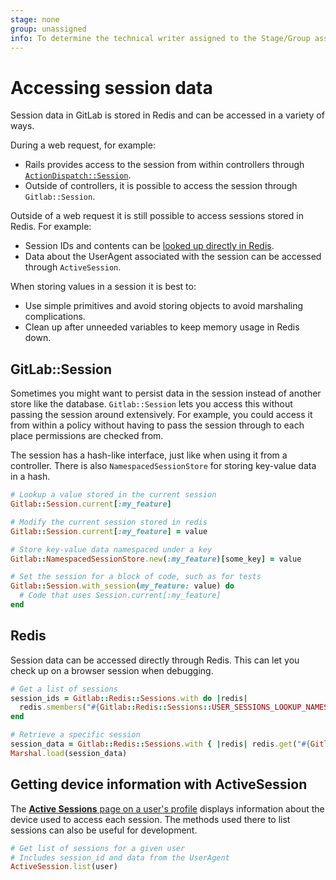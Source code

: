 ```yaml
---
stage: none
group: unassigned
info: To determine the technical writer assigned to the Stage/Group associated with this page, see https://about.gitlab.com/handbook/product/ux/technical-writing/#assignments
---
```


# Accessing session data

Session data in GitLab is stored in Redis and can be accessed in a variety of ways.

During a web request, for example:

- Rails provides access to the session from within controllers through [`ActionDispatch::Session`](https://guides.rubyonrails.org/action_controller_overview.html#session).
- Outside of controllers, it is possible to access the session through `Gitlab::Session`.

Outside of a web request it is still possible to access sessions stored in Redis. For example:

- Session IDs and contents can be [looked up directly in Redis](#redis).
- Data about the UserAgent associated with the session can be accessed through `ActiveSession`.

When storing values in a session it is best to:

- Use simple primitives and avoid storing objects to avoid marshaling complications.
- Clean up after unneeded variables to keep memory usage in Redis down.

## GitLab::Session

Sometimes you might want to persist data in the session instead of another store like the database. `Gitlab::Session` lets you access this without passing the session around extensively. For example, you could access it from within a policy without having to pass the session through to each place permissions are checked from.

The session has a hash-like interface, just like when using it from a controller. There is also `NamespacedSessionStore` for storing key-value data in a hash.

```ruby
# Lookup a value stored in the current session
Gitlab::Session.current[:my_feature]

# Modify the current session stored in redis
Gitlab::Session.current[:my_feature] = value

# Store key-value data namespaced under a key
Gitlab::NamespacedSessionStore.new(:my_feature)[some_key] = value

# Set the session for a block of code, such as for tests
Gitlab::Session.with_session(my_feature: value) do
  # Code that uses Session.current[:my_feature]
end
```

## Redis

Session data can be accessed directly through Redis. This can let you check up on a browser session when debugging.

```ruby
# Get a list of sessions
session_ids = Gitlab::Redis::Sessions.with do |redis|
  redis.smembers("#{Gitlab::Redis::Sessions::USER_SESSIONS_LOOKUP_NAMESPACE}:#{user.id}")
end

# Retrieve a specific session
session_data = Gitlab::Redis::Sessions.with { |redis| redis.get("#{Gitlab::Redis::Sessions::SESSION_NAMESPACE}:#{session_id}") }
Marshal.load(session_data)
```

## Getting device information with ActiveSession

The [**Active Sessions** page on a user's profile](../user/profile/active_sessions.md) displays information about the device used to access each session. The methods used there to list sessions can also be useful for development.

```ruby
# Get list of sessions for a given user
# Includes session_id and data from the UserAgent
ActiveSession.list(user)
```
